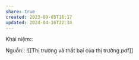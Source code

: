 ```yaml
---
share: true
created: 2023-09-05T16:17
updated: 2024-04-16T22:34
---
```

Khái niệm:: 

Nguồn:: ![[Thị trường và thất bại của thị trường.pdf]]